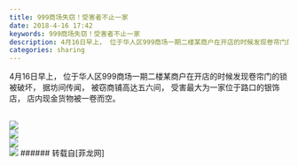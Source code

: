 ```yaml
---
title: 999商场失窃！受害者不止一家
date: 2018-4-16 17:42
keywords: 999商场失窃！受害者不止一家
description: 4月16日早上， 位于华人区999商场一期二楼某商户在开店的时候发现卷帘门的锁被破坏， 据坊间传闻， 被窃商铺高达五六间， 受害最大为一家位于路口的银饰店， 店内现金货物被一卷而空。
categories: sharing
---
```

<td class="t_f" id="postmessage_1260040">

4月16日早上， 位于华人区999商场一期二楼某商户在开店的时候发现卷帘门的锁被破坏， 据坊间传闻， 被窃商铺高达五六间， 受害最大为一家位于路口的银饰店， 店内现金货物被一卷而空。<br/>
<br/>

<img aid="809467" data-cf-modified-6424e49bbffb9215154b03e9-="" file="data/attachment/forum/201804/16/181313zjttgk5j5t88swdd.jpg.thumb.jpg" id="aimg_809467" inpost="1" onclick="" onmouseover="" src="http://www.flw.ph/data/attachment/forum/201804/16/181313zjttgk5j5t88swdd.jpg" style="cursor:pointer" zoomfile="data/attachment/forum/201804/16/181313zjttgk5j5t88swdd.jpg"/>


<br/>

<img aid="809470" data-cf-modified-6424e49bbffb9215154b03e9-="" file="data/attachment/forum/201804/16/181316y5nmmwm5ppw4yj6y.jpg.thumb.jpg" id="aimg_809470" inpost="1" onclick="" onmouseover="" src="http://www.flw.ph/data/attachment/forum/201804/16/181316y5nmmwm5ppw4yj6y.jpg" style="cursor:pointer" zoomfile="data/attachment/forum/201804/16/181316y5nmmwm5ppw4yj6y.jpg"/>


<br/>

<img aid="809468" data-cf-modified-6424e49bbffb9215154b03e9-="" file="data/attachment/forum/201804/16/181314wltzduew4ewzdcvk.jpg.thumb.jpg" id="aimg_809468" inpost="1" onclick="" onmouseover="" src="http://www.flw.ph/data/attachment/forum/201804/16/181314wltzduew4ewzdcvk.jpg" style="cursor:pointer" zoomfile="data/attachment/forum/201804/16/181314wltzduew4ewzdcvk.jpg"/>


<br/>

<img aid="809469" data-cf-modified-6424e49bbffb9215154b03e9-="" file="data/attachment/forum/201804/16/181315ojewemwm2a21323a.jpg.thumb.jpg" id="aimg_809469" inpost="1" onclick="" onmouseover="" src="http://www.flw.ph/data/attachment/forum/201804/16/181315ojewemwm2a21323a.jpg" style="cursor:pointer" zoomfile="data/attachment/forum/201804/16/181315ojewemwm2a21323a.jpg"/>


</td>
###### 转载自[菲龙网]